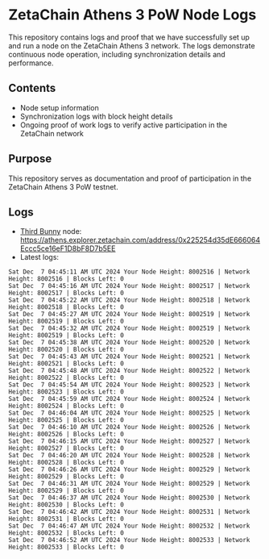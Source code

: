 # ZetaChain Athens 3 PoW Node Logs
This repository contains logs and proof that we have successfully set up and run a node on the ZetaChain Athens 3 network. The logs demonstrate continuous node operation, including synchronization details and performance.

## Contents
- Node setup information
- Synchronization logs with block height details
- Ongoing proof of work logs to verify active participation in the ZetaChain network

## Purpose
This repository serves as documentation and proof of participation in the ZetaChain Athens 3 PoW testnet.

## Logs

- [Third Bunny](https://thirdbunny.xyz/) node: https://athens.explorer.zetachain.com/address/0x225254d35dE666064Eccc5ce16eF1D8bF8D7b5EE
- Latest logs:
```
Sat Dec  7 04:45:11 AM UTC 2024 Your Node Height: 8002516 | Network Height: 8002516 | Blocks Left: 0
Sat Dec  7 04:45:16 AM UTC 2024 Your Node Height: 8002517 | Network Height: 8002517 | Blocks Left: 0
Sat Dec  7 04:45:22 AM UTC 2024 Your Node Height: 8002518 | Network Height: 8002518 | Blocks Left: 0
Sat Dec  7 04:45:27 AM UTC 2024 Your Node Height: 8002519 | Network Height: 8002519 | Blocks Left: 0
Sat Dec  7 04:45:32 AM UTC 2024 Your Node Height: 8002519 | Network Height: 8002519 | Blocks Left: 0
Sat Dec  7 04:45:38 AM UTC 2024 Your Node Height: 8002520 | Network Height: 8002520 | Blocks Left: 0
Sat Dec  7 04:45:43 AM UTC 2024 Your Node Height: 8002521 | Network Height: 8002521 | Blocks Left: 0
Sat Dec  7 04:45:48 AM UTC 2024 Your Node Height: 8002522 | Network Height: 8002522 | Blocks Left: 0
Sat Dec  7 04:45:54 AM UTC 2024 Your Node Height: 8002523 | Network Height: 8002523 | Blocks Left: 0
Sat Dec  7 04:45:59 AM UTC 2024 Your Node Height: 8002524 | Network Height: 8002524 | Blocks Left: 0
Sat Dec  7 04:46:04 AM UTC 2024 Your Node Height: 8002525 | Network Height: 8002525 | Blocks Left: 0
Sat Dec  7 04:46:10 AM UTC 2024 Your Node Height: 8002526 | Network Height: 8002526 | Blocks Left: 0
Sat Dec  7 04:46:15 AM UTC 2024 Your Node Height: 8002527 | Network Height: 8002527 | Blocks Left: 0
Sat Dec  7 04:46:20 AM UTC 2024 Your Node Height: 8002528 | Network Height: 8002528 | Blocks Left: 0
Sat Dec  7 04:46:26 AM UTC 2024 Your Node Height: 8002529 | Network Height: 8002529 | Blocks Left: 0
Sat Dec  7 04:46:31 AM UTC 2024 Your Node Height: 8002529 | Network Height: 8002529 | Blocks Left: 0
Sat Dec  7 04:46:37 AM UTC 2024 Your Node Height: 8002530 | Network Height: 8002530 | Blocks Left: 0
Sat Dec  7 04:46:42 AM UTC 2024 Your Node Height: 8002531 | Network Height: 8002531 | Blocks Left: 0
Sat Dec  7 04:46:47 AM UTC 2024 Your Node Height: 8002532 | Network Height: 8002532 | Blocks Left: 0
Sat Dec  7 04:46:52 AM UTC 2024 Your Node Height: 8002533 | Network Height: 8002533 | Blocks Left: 0
```
